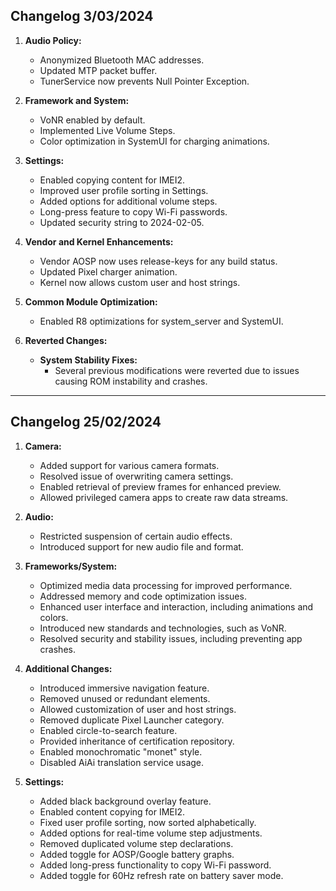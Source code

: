 ## Changelog 3/03/2024

1. **Audio Policy:**
   - Anonymized Bluetooth MAC addresses.
   - Updated MTP packet buffer.
   - TunerService now prevents Null Pointer Exception.

2. **Framework and System:**
   - VoNR enabled by default.
   - Implemented Live Volume Steps.
   - Color optimization in SystemUI for charging animations.

3. **Settings:**
   - Enabled copying content for IMEI2.
   - Improved user profile sorting in Settings.
   - Added options for additional volume steps.
   - Long-press feature to copy Wi-Fi passwords.
   - Updated security string to 2024-02-05.

4. **Vendor and Kernel Enhancements:**
   - Vendor AOSP now uses release-keys for any build status.
   - Updated Pixel charger animation.
   - Kernel now allows custom user and host strings.

5. **Common Module Optimization:**
   - Enabled R8 optimizations for system_server and SystemUI.

6. **Reverted Changes:**
   - **System Stability Fixes:**
     - Several previous modifications were reverted due to issues causing ROM instability and crashes.

---

## Changelog 25/02/2024

1. **Camera:**
   - Added support for various camera formats.
   - Resolved issue of overwriting camera settings.
   - Enabled retrieval of preview frames for enhanced preview.
   - Allowed privileged camera apps to create raw data streams.

2. **Audio:**
   - Restricted suspension of certain audio effects.
   - Introduced support for new audio file and format.

3. **Frameworks/System:**
   - Optimized media data processing for improved performance.
   - Addressed memory and code optimization issues.
   - Enhanced user interface and interaction, including animations and colors.
   - Introduced new standards and technologies, such as VoNR.
   - Resolved security and stability issues, including preventing app crashes.

4. **Additional Changes:**
   - Introduced immersive navigation feature.
   - Removed unused or redundant elements.
   - Allowed customization of user and host strings.
   - Removed duplicate Pixel Launcher category.
   - Enabled circle-to-search feature.
   - Provided inheritance of certification repository.
   - Enabled monochromatic "monet" style.
   - Disabled AiAi translation service usage.

5. **Settings:**
   - Added black background overlay feature.
   - Enabled content copying for IMEI2.
   - Fixed user profile sorting, now sorted alphabetically.
   - Added options for real-time volume step adjustments.
   - Removed duplicated volume step declarations.
   - Added toggle for AOSP/Google battery graphs.
   - Added long-press functionality to copy Wi-Fi password.
   - Added toggle for 60Hz refresh rate on battery saver mode.
